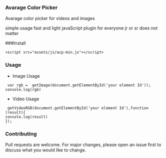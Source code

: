 ### Avarage Color Picker 

Avarage color picker for videos and images 

simple usage fast and light javaScript plugin for everyone jr or sr does not matter 


###Install

`<script src="assets/js/acp-min.js"></script>
`

### Usage

* Image Usage 

` var rgb =  getImage(document.getElementById('your element Id'));`
`console.log(rgb)`

* Video Usage 

` getVideoRGB(document.getElementById('your element Id'),function (result){`    
`console.log(result)`<br>
`});`


### Contributing
Pull requests are welcome. For major changes, please open an issue first to discuss what you would like to change.